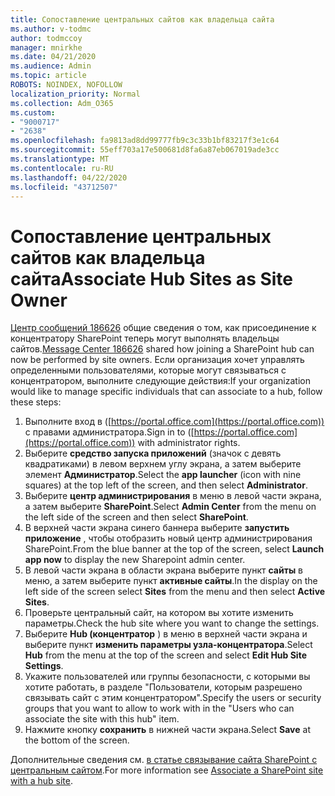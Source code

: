```yaml
---
title: Сопоставление центральных сайтов как владельца сайта
ms.author: v-todmc
author: todmccoy
manager: mnirkhe
ms.date: 04/21/2020
ms.audience: Admin
ms.topic: article
ROBOTS: NOINDEX, NOFOLLOW
localization_priority: Normal
ms.collection: Adm_O365
ms.custom:
- "9000717"
- "2638"
ms.openlocfilehash: fa9813ad8dd99777fb9c3c33b1bf83217f3e1c64
ms.sourcegitcommit: 55eff703a17e500681d8fa6a87eb067019ade3cc
ms.translationtype: MT
ms.contentlocale: ru-RU
ms.lasthandoff: 04/22/2020
ms.locfileid: "43712507"
---
```

# <a name="associate-hub-sites-as-site-owner"></a><span data-ttu-id="f7927-102">Сопоставление центральных сайтов как владельца сайта</span><span class="sxs-lookup"><span data-stu-id="f7927-102">Associate Hub Sites as Site Owner</span></span>

<span data-ttu-id="f7927-103">[Центр сообщений 186626](https://admin.microsoft.com/Adminportal/Home?source=applauncher#/MessageCenter?id=MC186626) общие сведения о том, как присоединение к концентратору SharePoint теперь могут выполнять владельцы сайтов.</span><span class="sxs-lookup"><span data-stu-id="f7927-103">[Message Center 186626](https://admin.microsoft.com/Adminportal/Home?source=applauncher#/MessageCenter?id=MC186626) shared how joining a SharePoint hub can now be performed by site owners.</span></span> <span data-ttu-id="f7927-104">Если организация хочет управлять определенными пользователями, которые могут связываться с концентратором, выполните следующие действия:</span><span class="sxs-lookup"><span data-stu-id="f7927-104">If your organization would like to manage specific individuals that can associate to a hub, follow these steps:</span></span> 

1. <span data-ttu-id="f7927-105">Выполните вход в ([https://portal.office.com](https://portal.office.com)) с правами администратора.</span><span class="sxs-lookup"><span data-stu-id="f7927-105">Sign in to ([https://portal.office.com](https://portal.office.com)) with administrator rights.</span></span>
2. <span data-ttu-id="f7927-106">Выберите **средство запуска приложений** (значок с девять квадратиками) в левом верхнем углу экрана, а затем выберите элемент **Администратор**.</span><span class="sxs-lookup"><span data-stu-id="f7927-106">Select the **app launcher** (icon with nine squares) at the top left of the screen, and then select **Administrator**.</span></span>
3. <span data-ttu-id="f7927-107">Выберите **центр администрирования** в меню в левой части экрана, а затем выберите **SharePoint**.</span><span class="sxs-lookup"><span data-stu-id="f7927-107">Select **Admin Center** from the menu on the left side of the screen and then select **SharePoint**.</span></span>
4. <span data-ttu-id="f7927-108">В верхней части экрана синего баннера выберите **запустить приложение** , чтобы отобразить новый центр администрирования SharePoint.</span><span class="sxs-lookup"><span data-stu-id="f7927-108">From the blue banner at the top of the screen, select **Launch app now** to display the new Sharepoint admin center.</span></span>
5. <span data-ttu-id="f7927-109">В левой части экрана в области экрана выберите пункт **сайты** в меню, а затем выберите пункт **активные сайты**.</span><span class="sxs-lookup"><span data-stu-id="f7927-109">In the display on the left side of the screen select **Sites** from the menu and then select **Active Sites**.</span></span>
6. <span data-ttu-id="f7927-110">Проверьте центральный сайт, на котором вы хотите изменить параметры.</span><span class="sxs-lookup"><span data-stu-id="f7927-110">Check the hub site where you want to change the settings.</span></span>
7. <span data-ttu-id="f7927-111">Выберите **Hub (концентратор** ) в меню в верхней части экрана и выберите пункт **изменить параметры узла-концентратора**.</span><span class="sxs-lookup"><span data-stu-id="f7927-111">Select **Hub** from the menu at the top of the screen and select **Edit Hub Site Settings**.</span></span>
8. <span data-ttu-id="f7927-112">Укажите пользователей или группы безопасности, с которыми вы хотите работать, в разделе "Пользователи, которым разрешено связывать сайт с этим концентратором".</span><span class="sxs-lookup"><span data-stu-id="f7927-112">Specify the users or security groups that you want to allow to work with in the "Users who can associate the site with this hub" item.</span></span>
9. <span data-ttu-id="f7927-113">Нажмите кнопку **сохранить** в нижней части экрана.</span><span class="sxs-lookup"><span data-stu-id="f7927-113">Select **Save** at the bottom of the screen.</span></span>

<span data-ttu-id="f7927-114">Дополнительные сведения см. [в статье связывание сайта SharePoint с центральным сайтом](https://support.office.com/article/associate-a-sharepoint-site-with-a-hub-site-ae0009fd-af04-4d3d-917d-88edb43efc05).</span><span class="sxs-lookup"><span data-stu-id="f7927-114">For more information see [Associate a SharePoint site with a hub site](https://support.office.com/article/associate-a-sharepoint-site-with-a-hub-site-ae0009fd-af04-4d3d-917d-88edb43efc05).</span></span> 